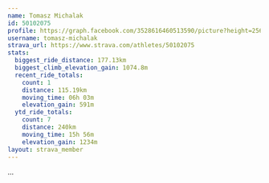 ```yaml
---
name: Tomasz Michalak
id: 50102075
profile: https://graph.facebook.com/3528616460513590/picture?height=256&width=256
username: tomasz-michalak
strava_url: https://www.strava.com/athletes/50102075
stats:
  biggest_ride_distance: 177.13km
  biggest_climb_elevation_gain: 1074.8m
  recent_ride_totals:
    count: 1
    distance: 115.19km
    moving_time: 06h 03m
    elevation_gain: 591m
  ytd_ride_totals:
    count: 7
    distance: 240km
    moving_time: 15h 56m
    elevation_gain: 1234m
layout: strava_member
--- 
```

...
